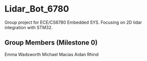 # Lidar_Bot_6780
Group project for ECE/CS6780 Embedded SYS. Focusing on 2D lidar integration with STM32.
## Group Members (Milestone 0) ##

Emma Wadsworth
Michael Macias
Aidan Rhind
